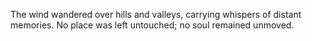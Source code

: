 The wind wandered over hills and valleys,
carrying whispers of distant memories.
No place was left untouched; no soul remained unmoved.

